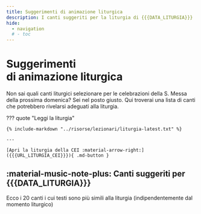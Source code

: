 ```yaml
---
title: Suggerimenti di animazione liturgica
description: I canti suggeriti per la liturgia di {{{DATA_LITURGIA}}} 
hide:
  - navigation
  # - toc
---
```


# **Suggerimenti**<br>di animazione liturgica

Non sai quali canti liturgici selezionare per le celebrazioni della S. Messa della prossima domenica? Sei nel posto giusto. Qui troverai una lista di canti che potrebbero rivelarsi adeguati alla liturgia.
    
??? quote "Leggi la liturgia"

    {% include-markdown "../risorse/lezionari/liturgia-latest.txt" %}

    ---

    [Apri la liturgia della CEI :material-arrow-right:]({{{URL_LITURGIA_CEI}}}){ .md-button }

## :material-music-note-plus: Canti suggeriti per {{{DATA_LITURGIA}}}

Ecco i 20 canti i cui testi sono più simili alla liturgia (indipendentemente dal momento liturgico)

